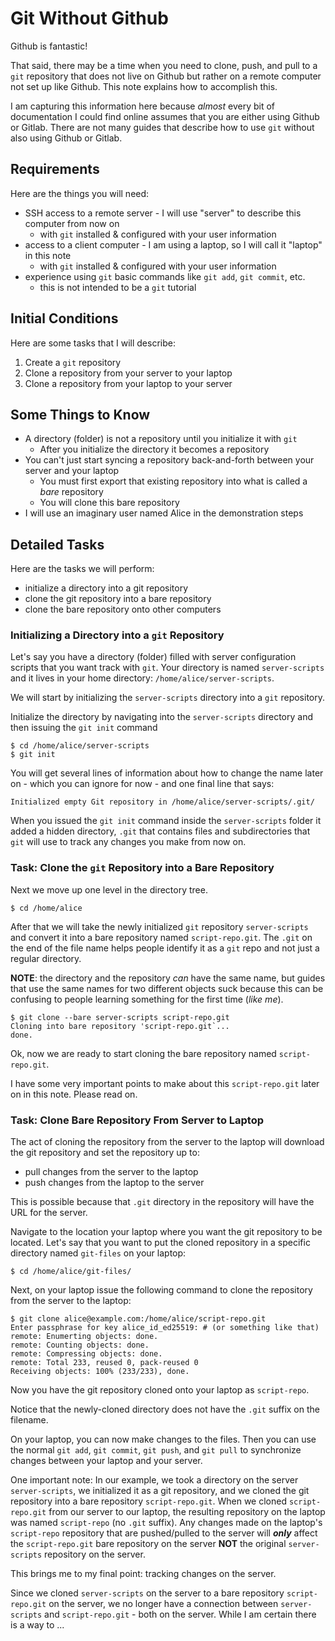 # Git Without Github

Github is fantastic! 

That said, there may be a time when you need to clone, push, and pull to a `git` repository that does not live on Github but rather on a remote computer not set up like Github. This note explains how to accomplish this.

I am capturing this information here because _almost_ every bit of documentation I could find online assumes that you are either using Github or Gitlab. There are not many guides that describe how to use `git` without also using Github or Gitlab.

## Requirements

Here are the things you will need:

* SSH access to a remote server - I will use "server" to describe this computer from now on
    * with `git` installed & configured with your user information
* access to a client computer - I am using a laptop, so I will call it "laptop" in this note
    * with `git` installed & configured with your user information
* experience using `git` basic commands like `git add`, `git commit`, etc.
    * this is not intended to be a `git` tutorial

## Initial Conditions

Here are some tasks that I will describe:

1. Create a `git` repository
1. Clone a repository from your server to your laptop
1. Clone a repository from your laptop to your server

## Some Things to Know

* A directory (folder) is not a repository until you initialize it with `git`
   * After you initialize the directory it becomes a repository
* You can't just start syncing a repository back-and-forth between your server and your laptop
   * You must first export that existing repository into what is called a _bare_ repository
   * You will clone this bare repository
* I will use an imaginary user named Alice in the demonstration steps

## Detailed Tasks

Here are the tasks we will perform:

* initialize a directory into a git repository
* clone the git repository into a bare repository
* clone the bare repository onto other computers

### Initializing a Directory into a `git` Repository

Let's say you have a directory (folder) filled with server configuration scripts that you want track with `git`. Your directory is named `server-scripts` and it lives in your home directory: `/home/alice/server-scripts`. 

We will start by initializing the `server-scripts` directory into a `git` repository. 

Initialize the directory by navigating into the `server-scripts` directory and then issuing the `git init` command

    $ cd /home/alice/server-scripts
    $ git init
    
You will get several lines of information about how to change the name later on - which you can ignore for now - and one final line that says:

    Initialized empty Git repository in /home/alice/server-scripts/.git/

When you issued the `git init` command inside the `server-scripts` folder it added a hidden directory, `.git` that contains files and subdirectories that `git` will use to track any changes you make from now on.

### Task: Clone the `git` Repository into a Bare Repository

Next we move up one level in the directory tree. 

    $ cd /home/alice

After that we will take the newly initialized `git` repository `server-scripts` and convert it into a bare repository named `script-repo.git`. The `.git` on the end of the file name helps people identify it as a `git` repo and not just a regular directory. 

**NOTE**: the directory and the repository _can_ have the same name, but guides that use the same names for two different objects suck because this can be confusing to people learning something for the first time (_like me_).

    $ git clone --bare server-scripts script-repo.git
    Cloning into bare repository 'script-repo.git`...
    done.
    
Ok, now we are ready to start cloning the bare repository named `script-repo.git`.

I have some very important points to make about this `script-repo.git` later on in this note. Please read on.

### Task: Clone Bare Repository From Server to Laptop

The act of cloning the repository from the server to the laptop will download the git repository and set the repository up to:

* pull changes from the server to the laptop
* push changes from the laptop to the server

This is possible because that `.git` directory in the repository will have the URL for the server.

Navigate to the location your laptop where you want the git repository to be located. Let's say that you want to put the cloned repository in a specific directory named `git-files` on your laptop:

    $ cd /home/alice/git-files/

Next, on your laptop issue the following command to clone the repository from the server to the laptop:

    $ git clone alice@example.com:/home/alice/script-repo.git
    Enter passphrase for key alice_id_ed25519: # (or something like that)
    remote: Enumerting objects: done.
    remote: Counting objects: done.
    remote: Compressing objects: done.
    remote: Total 233, reused 0, pack-reused 0
    Receiving objects: 100% (233/233), done.

Now you have the git repository cloned onto your laptop as `script-repo`. 

Notice that the newly-cloned directory does not have the `.git` suffix on the filename.

On your laptop, you can now make changes to the files. Then you can use the normal `git add`, `git commit`, `git push`, and `git pull` to synchronize changes between your laptop and your server.

One important note: In our example, we took a directory on the server `server-scripts`, we initialized it as a git repository, and we cloned the git repository into a bare repository `script-repo.git`. When we cloned `script-repo.git` from our server to our laptop, the resulting repository on the laptop was named `script-repo` (no `.git` suffix). Any changes made on the laptop's `script-repo` repository  that are pushed/pulled to the server will **_only_** affect the `script-repo.git` bare repository on the server **NOT** the original `server-scripts` repository on the server.

This brings me to my final point: tracking changes on the server. 

Since we cloned `server-scripts` on the server to a bare repository `script-repo.git` on the server, we no longer have a connection between `server-scripts` and `script-repo.git` - both on the server. While I am certain there is a way to ...
    
    
